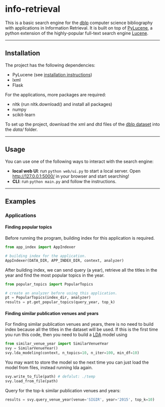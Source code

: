 # info-retrieval

This is a basic search engine for the [dblp](http://dblp.uni-trier.de/) computer science bibliography with applications in Information Retrieval. It is built on top of [PyLucene](https://lucene.apache.org/pylucene/index.html), a python extension of the highly-popular full-text search engine [Lucene](https://lucene.apache.org/).

------------------

## Installation

The project has the following dependencies:
- PyLucene (see [installation instructions](http://lucene.apache.org/pylucene/install.html))
- lxml
- Flask

For the applications, more packages are required:
- nltk (run nltk.download() and install all packages)
- numpy
- scikit-learn

To set up the project, download the xml and dtd files of the [dblp dataset](http://dblp.uni-trier.de/xml/
) into the *data/* folder.

------------------

## Usage

You can use one of the following ways to interact with the search engine:
- **local web UI**: run `python web/ui.py` to start a local server. Open http://127.0.0.1:5000/ in your browser and start searching!
- **CLI**: run `python main.py` and follow the instructions.

------------------

## Examples

### Applications

#### Finding popular topics

Before running the program, building index for this application is required.
```python
from app_index import AppIndexer

# building index for the application.
AppIndexer(DATA_DIR, APP_INDEX_DIR, context, analyzer)
```
After building index, we can send query (a year), retrieve all the titles in the year and find the most popular topics in the year.
```python
from popular_topics import PopularTopics

# create an analyzer before using this application.
pt = PopularTopics(index_dir, analyzer)
results = pt.get_popular_topics(query_year, top_k)
```

#### Finding similar publication venues and years
For finding similar publication venues and years, there is no need to build index because all the titles in the dataset will be used.
If this is the first time you run this code, then you need to build a [LDA](https://en.wikipedia.org/wiki/Latent_Dirichlet_allocation) model using
```python
from similar_venue_year import SimilarVenueYear
svy = SimilarVenueYear()
svy.lda_modeling(context, n_topics=10, n_iter=100, min_df=10)
```
You may want to store the model so the next time you can just load the model from files, instead running lda again.
```python
svy.write_to_file(path) # defalut: ./temp
svy.load_from_file(path)
```
Query for the top-k similar publication venues and years:
```python
results = svy.query_venue_year(venue='SIGIR', year='2015', top_k=10)
```
